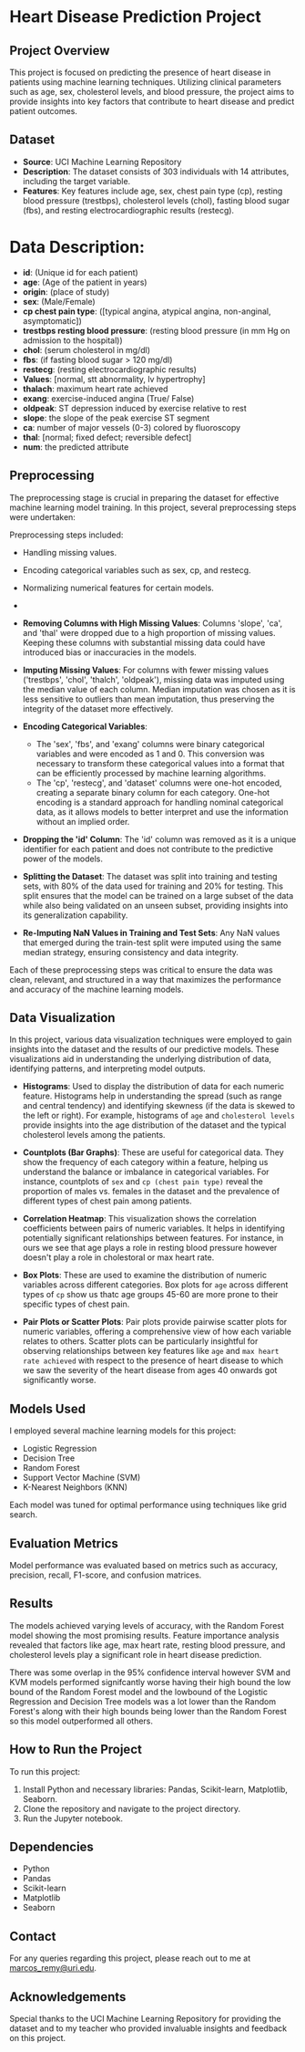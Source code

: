 # Heart Disease Prediction Project

## Project Overview
This project is focused on predicting the presence of heart disease in patients using machine learning techniques. Utilizing clinical parameters such as age, sex, cholesterol levels, and blood pressure, the project aims to provide insights into key factors that contribute to heart disease and predict patient outcomes.

## Dataset
- **Source**: UCI Machine Learning Repository
- **Description**: The dataset consists of 303 individuals with 14 attributes, including the target variable.
- **Features**: Key features include age, sex, chest pain type (cp), resting blood pressure (trestbps), cholesterol levels (chol), fasting blood sugar (fbs), and resting electrocardiographic results (restecg).

# Data Description:
- **id**: (Unique id for each patient)
- **age**: (Age of the patient in years)
- **origin**: (place of study)
- **sex**: (Male/Female)
- **cp chest pain type**: ([typical angina, atypical angina, non-anginal, asymptomatic])
- **trestbps resting blood pressure**: (resting blood pressure (in mm Hg on admission to the hospital))
- **chol**: (serum cholesterol in mg/dl)
- **fbs**: (if fasting blood sugar > 120 mg/dl)
- **restecg**: (resting electrocardiographic results)
- **Values**: [normal, stt abnormality, lv hypertrophy]
- **thalach**: maximum heart rate achieved
- **exang**: exercise-induced angina (True/ False)
- **oldpeak**: ST depression induced by exercise relative to rest
- **slope**: the slope of the peak exercise ST segment
- **ca**: number of major vessels (0-3) colored by fluoroscopy
- **thal**: [normal; fixed defect; reversible defect]
- **num**: the predicted attribute

## Preprocessing

The preprocessing stage is crucial in preparing the dataset for effective machine learning model training. In this project, several preprocessing steps were undertaken:
  
Preprocessing steps included:
- Handling missing values.
- Encoding categorical variables such as sex, cp, and restecg.
- Normalizing numerical features for certain models.
- 
- **Removing Columns with High Missing Values**: Columns 'slope', 'ca', and 'thal' were dropped due to a high proportion of missing values. Keeping these columns with substantial missing data could have introduced bias or inaccuracies in the models.

- **Imputing Missing Values**: For columns with fewer missing values ('trestbps', 'chol', 'thalch', 'oldpeak'), missing data was imputed using the median value of each column. Median imputation was chosen as it is less sensitive to outliers than mean imputation, thus preserving the integrity of the dataset more effectively.

- **Encoding Categorical Variables**: 
  - The 'sex', 'fbs', and 'exang' columns were binary categorical variables and were encoded as 1 and 0. This conversion was necessary to transform these categorical values into a format that can be efficiently processed by machine learning algorithms.
  - The 'cp', 'restecg', and 'dataset' columns were one-hot encoded, creating a separate binary column for each category. One-hot encoding is a standard approach for handling nominal categorical data, as it allows models to better interpret and use the information without an implied order.

- **Dropping the 'id' Column**: The 'id' column was removed as it is a unique identifier for each patient and does not contribute to the predictive power of the models.

- **Splitting the Dataset**: The dataset was split into training and testing sets, with 80% of the data used for training and 20% for testing. This split ensures that the model can be trained on a large subset of the data while also being validated on an unseen subset, providing insights into its generalization capability.

- **Re-Imputing NaN Values in Training and Test Sets**: Any NaN values that emerged during the train-test split were imputed using the same median strategy, ensuring consistency and data integrity.

Each of these preprocessing steps was critical to ensure the data was clean, relevant, and structured in a way that maximizes the performance and accuracy of the machine learning models.

## Data Visualization

In this project, various data visualization techniques were employed to gain insights into the dataset and the results of our predictive models. These visualizations aid in understanding the underlying distribution of data, identifying patterns, and interpreting model outputs.

 - **Histograms**: Used to display the distribution of data for each numeric feature. Histograms help in understanding the spread (such as range and central tendency) and identifying skewness (if the data is skewed to the left or right). For example, histograms of `age` and `cholesterol levels` provide insights into the age distribution of the dataset and the typical cholesterol levels among the patients.

- **Countplots (Bar Graphs)**: These are useful for categorical data. They show the frequency of each category within a feature, helping us understand the balance or imbalance in categorical variables. For instance, countplots of `sex` and `cp (chest pain type)` reveal the proportion of males vs. females in the dataset and the prevalence of different types of chest pain among patients.

- **Correlation Heatmap**: This visualization shows the correlation coefficients between pairs of numeric variables. It helps in identifying potentially significant relationships between features. For instance, in ours we see that age plays a role in resting blood pressure however doesn't play a role in cholestoral or  max heart rate.

- **Box Plots**: These are used to examine the distribution of numeric variables across different categories. Box plots for `age` across different types of `cp` show us thatc age groups 45-60 are more prone to their specific types of chest pain.

- **Pair Plots or Scatter Plots**: Pair plots provide pairwise scatter plots for numeric variables, offering a comprehensive view of how each variable relates to others. Scatter plots can be particularly insightful for observing relationships between key features like `age` and `max heart rate achieved` with respect to the presence of heart disease to which we saw the severity of the heart disease from ages 40 onwards got significantly worse.

## Models Used
I employed several machine learning models for this project:
- Logistic Regression
- Decision Tree
- Random Forest
- Support Vector Machine (SVM)
- K-Nearest Neighbors (KNN)

Each model was tuned for optimal performance using techniques like grid search.

## Evaluation Metrics
Model performance was evaluated based on metrics such as accuracy, precision, recall, F1-score, and confusion matrices.

## Results
The models achieved varying levels of accuracy, with the Random Forest model showing the most promising results. Feature importance analysis revealed that factors like age, max heart rate, resting blood pressure, and cholesterol levels play a significant role in heart disease prediction.

There was some overlap in the 95% confidence interval however SVM and KVM models performed signifcantly worse having their high bound the low bound of the Random Forest model and the lowbound of the Logistic Regression and Decision Tree models was a lot lower than the Random Forest's along with their high bounds being lower than the Random Forest so this model outperformed all others.

## How to Run the Project
To run this project:
1. Install Python and necessary libraries: Pandas, Scikit-learn, Matplotlib, Seaborn.
2. Clone the repository and navigate to the project directory.
3. Run the Jupyter notebook.

## Dependencies
- Python
- Pandas
- Scikit-learn
- Matplotlib
- Seaborn

## Contact
For any queries regarding this project, please reach out to me at marcos_remy@uri.edu.

## Acknowledgements
Special thanks to the UCI Machine Learning Repository for providing the dataset and to my teacher who provided invaluable insights and feedback on this project.
